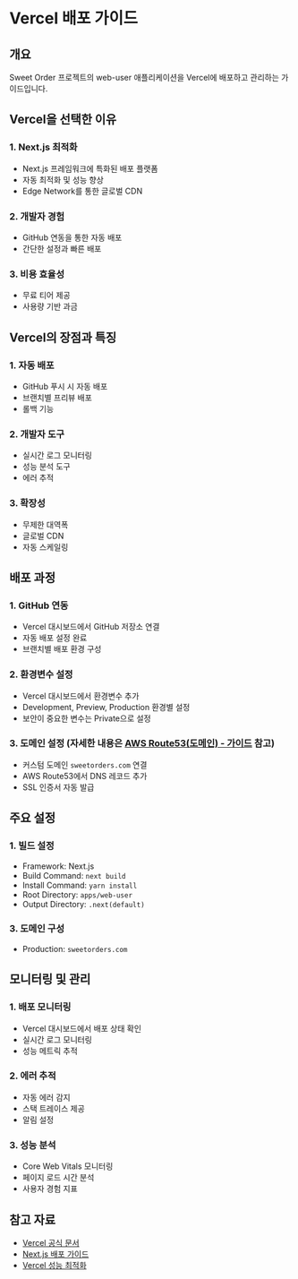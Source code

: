 # Vercel 배포 가이드

## 개요

Sweet Order 프로젝트의 web-user 애플리케이션을 Vercel에 배포하고 관리하는 가이드입니다.

## Vercel을 선택한 이유

### 1. Next.js 최적화

- Next.js 프레임워크에 특화된 배포 플랫폼
- 자동 최적화 및 성능 향상
- Edge Network를 통한 글로벌 CDN

### 2. 개발자 경험

- GitHub 연동을 통한 자동 배포
- 간단한 설정과 빠른 배포

### 3. 비용 효율성

- 무료 티어 제공
- 사용량 기반 과금

## Vercel의 장점과 특징

### 1. 자동 배포

- GitHub 푸시 시 자동 배포
- 브랜치별 프리뷰 배포
- 롤백 기능

### 2. 개발자 도구

- 실시간 로그 모니터링
- 성능 분석 도구
- 에러 추적

### 3. 확장성

- 무제한 대역폭
- 글로벌 CDN
- 자동 스케일링

## 배포 과정

### 1. GitHub 연동

- Vercel 대시보드에서 GitHub 저장소 연결
- 자동 배포 설정 완료
- 브랜치별 배포 환경 구성

### 2. 환경변수 설정

- Vercel 대시보드에서 환경변수 추가
- Development, Preview, Production 환경별 설정
- 보안이 중요한 변수는 Private으로 설정

### 3. 도메인 설정 (자세한 내용은 [AWS Route53(도메인) - 가이드](<../aws/AWS%20Route53(도메인)%20-%20가이드.md>) 참고)

- 커스텀 도메인 `sweetorders.com` 연결
- AWS Route53에서 DNS 레코드 추가
- SSL 인증서 자동 발급

## 주요 설정

### 1. 빌드 설정

- Framework: Next.js
- Build Command: `next build`
- Install Command: `yarn install`
- Root Directory: `apps/web-user`
- Output Directory: `.next(default)`

### 3. 도메인 구성

- Production: `sweetorders.com`

## 모니터링 및 관리

### 1. 배포 모니터링

- Vercel 대시보드에서 배포 상태 확인
- 실시간 로그 모니터링
- 성능 메트릭 추적

### 2. 에러 추적

- 자동 에러 감지
- 스택 트레이스 제공
- 알림 설정

### 3. 성능 분석

- Core Web Vitals 모니터링
- 페이지 로드 시간 분석
- 사용자 경험 지표

## 참고 자료

- [Vercel 공식 문서](https://vercel.com/docs)
- [Next.js 배포 가이드](https://nextjs.org/docs/deployment)
- [Vercel 성능 최적화](https://vercel.com/docs/analytics)
